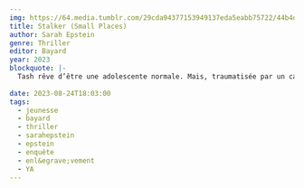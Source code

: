 ```yaml
---
img: https://64.media.tumblr.com/29cda94377153949137eda5eabb75722/44b4dd36ead6d631-63/s640x960/7f849db856aeedd25f5452483fd9e94f816ca3a8.jpg
title: Stalker (Small Places)
author: Sarah Epstein
genre: Thriller
editor: Bayard
year: 2023
blockquote: |-
  Tash rêve d’être une adolescente normale. Mais, traumatisée par un cauchemar d’enfance, elle ne sait plus ce qui est réel ou inventé. A-t-elle vraiment assisté à l’enlèvement de Mallory Fisher, alors âgée de six ans, ou n’était-ce que le produit de son imagination ? Lorsque les Fisher se réinstallent en ville, le cauchemar recommence. Tash n’a pas le choix : pour se défaire de ses angoisses, elle doit à tout prix découvrir ce qui s’est passé neuf ans plus tôt…
  
date: 2023-08-24T18:03:00
tags:
  - jeunesse
  - bayard
  - thriller
  - sarahepstein
  - epstein
  - enquête
  - enl&egrave;vement
  - YA
---
```

